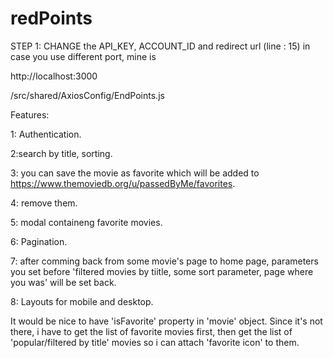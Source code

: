 # redPoints

STEP 1: CHANGE the API_KEY, ACCOUNT_ID and redirect url (line : 15) in case you use different port, mine is

http://localhost:3000

/src/shared/AxiosConfig/EndPoints.js



Features: 

  1: Authentication.
  
  2:search by title, sorting.
  
  3: you can save the movie as favorite which will be added to https://www.themoviedb.org/u/passedByMe/favorites.
  
  4: remove them.
  
  5: modal containeng favorite movies.
  
  6: Pagination.
  
  
  7: after comming back from some movie's page to home page, parameters you set before 'filtered movies by tiitle, some sort       parameter, page where you was' will be set back.
  
  8: Layouts for mobile and desktop.
  
  It would be nice to have 'isFavorite' property in 'movie' object. Since it's not there, i have to get the list of favorite movies first, then get the list of 'popular/filtered by title' movies so i can attach 'favorite icon' to them.
